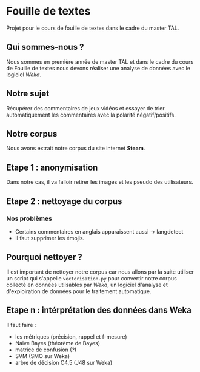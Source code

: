 # Fouille de textes
Projet pour le cours de fouille de textes dans le cadre du master TAL.

## Qui sommes-nous ?
Nous sommes en première année de master TAL et dans le cadre du cours de Fouille de textes nous devons réaliser
une analyse de données avec le logiciel _Weka_.

## Notre sujet
Récupérer des commentaires de jeux vidéos et essayer de trier automatiquement les commentaires avec la polarité 
négatif/positifs.

## Notre corpus
Nous avons extrait notre corpus du site internet __Steam__. 

## Etape 1 : anonymisation
Dans notre cas, il va falloir retirer les images et les pseudo des utilisateurs.

## Etape 2 : nettoyage du corpus
### Nos problèmes 
* Certains commentaires en anglais apparaissent aussi -> langdetect
* Il faut supprimer les émojis.

## Pourquoi nettoyer ?
Il est important de nettoyer notre corpus car nous allons par la suite utiliser un script qui s'appelle 
`vectorisation.py` pour convertir notre corpus collecté en données utilsables par _Weka_, un logiciel d'analyse
et d'exploiration de données pour le traitement automatique. 

## Etape n : intérprétation des données dans Weka
Il faut faire : 
* les métriques (précision, rappel et f-mesure)
* Naive Bayes (théorème de Bayes)
* matrice de confusion (?)
* SVM (SMO sur Weka)
* arbre de décision C4,5 (J48 sur Weka)
